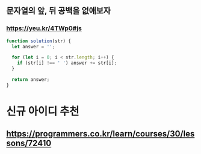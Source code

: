 ## 문자열의 앞, 뒤 공백을 없애보자

### https://yeu.kr/4TWp0#js

```js
function solution(str) {
  let answer = '';

  for (let i = 0; i < str.length; i++) {
    if (str[i] !== ' ') answer += str[i];
  }

  return answer;
}
```

# 신규 아이디 추천

## https://programmers.co.kr/learn/courses/30/lessons/72410

```js

```

